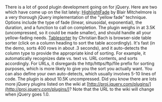 There is a lot of good plugin development going on for jQuery. Here are
two which have come up on the list lately:
[HighlightFade](http://jquery.offput.ca/highlightFade) by Blair
Mitchelmore is a very thorough jQuery implementation of the "yellow
fade" technique. Options include the type of fade (linear, sinusoidal,
exponential), the duration, and a function to call on completion. The
plugin weighs in at 3.5K (uncompressed, so it could be made smaller),
and should handle all your yellow-fading needs.
[Tablesorter](http://motherrussia.polyester.se/jquery-plugins/tablesorter)
by Christian Bach is browser-side table sorter (click on a column
heading to sort the table accordingly). It's fast (in the demo, sorts
400 rows in about .3 seconds), and it auto-detects the column type to
provide the appropriate kind of sorting. For example, it automatically
recognizes date vs. text vs. URL contents, and sorts accordingly. For
URLs, it disregards the http/https/ftp/file prefix for sorting purposes,
which is more likely to give you the sort you actually want. You can
also define your own auto-detects, which usually involves 5-10 lines of
code. The plugin is about 10.5K uncompressed. Did you know there are
lots more jQuery plugins listed on the wiki at
[http://proj.jquery.com/plugins/](http://proj.jquery.com/plugins/)? Note
that the URL to the wiki will change when jQuery goes 1.0.
